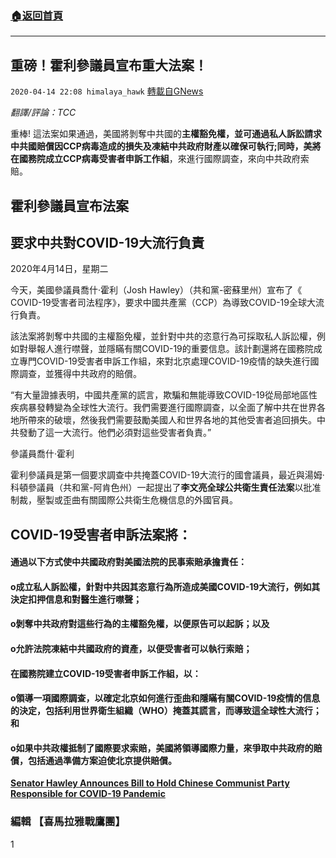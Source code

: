 ###  [:house:返回首頁](https://github.com/ourhimalayas/txt)
---

## 重磅！霍利參議員宣布重大法案！
`2020-04-14 22:08 himalaya_hawk` [轉載自GNews](https://gnews.org/zh-hant/173166/)

*翻譯/評論：TCC*

重棒! 這法案如果通過，美國將剝奪中共國的**主權豁免權，**並可通過私人訴訟請求中共國賠償因CCP病毒造成的損失及凍結中共政府財產以確保可執行;同時，美將在國務院成立**CCP病毒受害者申訴工作組**，來進行國際調查，來向中共政府索賠。



## **霍利參議員宣布法案**

## **要求中共對COVID-19大流行負責**

2020年4月14日，星期二

今天，美國參議員喬什·霍利（Josh Hawley）（共和黨-密蘇里州）宣布了《 COVID-19受害者司法程序》，要求中國共產黨（CCP）為導致COVID-19全球大流行負責。

該法案將剝奪中共國的主權豁免權，並針對中共的恣意行為可採取私人訴訟權，例如對舉報人進行噤聲，並隱瞞有關COVID-19的重要信息。該計劃還將在國務院成立專門COVID-19受害者申訴工作組，來對北京處理COVID-19疫情的缺失進行國際調查，並獲得中共政府的賠償。

“有大量證據表明，中國共產黨的謊言，欺騙和無能導致COVID-19從局部地區性疾病暴發轉變為全球性大流行。我們需要進行國際調查，以全面了解中共在世界各地所帶來的破壞，然後我們需要鼓勵美國人和世界各地的其他受害者追回損失。中共發動了這一大流行。他們必須對這些受害者負責。”

參議員喬什·霍利

霍利參議員是第一個要求調查中共掩蓋COVID-19大流行的國會議員，最近與湯姆·科頓參議員（共和黨-阿肯色州）一起提出了**李文亮全球公共衛生責任法案**以批准制裁，壓製或歪曲有關國際公共衛生危機信息的外國官員。

## **COVID-19受害者申訴法案**將：

#### **通過以下方式使中共國政府對美國法院的民事索賠承擔責任**：

#### o成立私人訴訟權，針對中共因其恣意行為所造成美國COVID-19大流行，例如其決定扣押信息和對醫生進行噤聲；

#### o剝奪中共政府對這些行為的主權豁免權，以便原告可以起訴；以及

#### o允許法院凍結中共國政府的資產，以便受害者可以執行索賠；

#### **在國務院建立COVID-19受害者申訴工作組，以：**

#### o領導一項國際調查，以確定北京如何進行歪曲和隱瞞有關COVID-19疫情的信息的決定，包括利用世界衛生組織（WHO）掩蓋其謊言，而導致這全球性大流行；和

#### o如果中共政權抵制了國際要求索賠，美國將領導國際力量，來爭取中共政府的賠償，包括通過準備方案迫使北京提供賠償。

**[Senator Hawley Announces Bill to Hold Chinese Communist Party Responsible for COVID-19 Pandemic](https://www.hawley.senate.gov/senator-hawley-announces-bill-hold-chinese-communist-party-responsible-covid-19-pandemic)**

### **編輯 【喜馬拉雅戰鷹團】**

1
